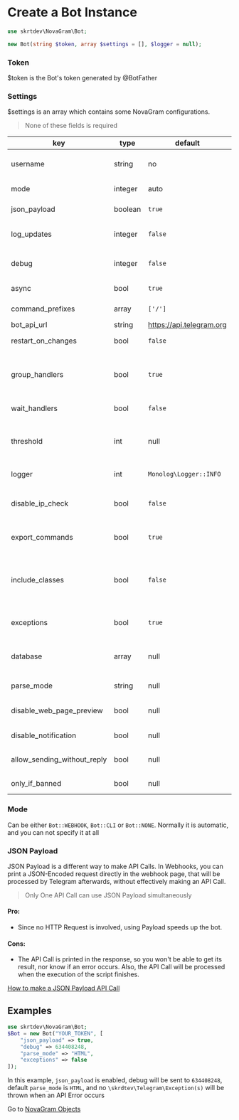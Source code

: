 # Create a Bot Instance

```php
use skrtdev\NovaGram\Bot;
```
```php
new Bot(string $token, array $settings = [], $logger = null);
```

### Token
$token is the Bot's token generated by @BotFather

### Settings
$settings is an array which contains some NovaGram configurations.
> None of these fields is required

| key                         | type    | default                  | description                                                                                                                                         |
|-----------------------------|---------|--------------------------|-----------------------------------------------------------------------------------------------------------------------------------------------------|
| username                    | string  | no                       | Bot username, recommended to pass only if using command handlers on webhook                                                                         |
| mode                        | integer | auto                     | Mode for update handling (or no handling at all)                                                                                                    |
| json_payload                | boolean | `true`                   | Whether or not print json payload                                                                                                                   |
| log_updates                 | integer | `false`                  | Chat id where raw json updates will be sent (set to false to disable)                                                                               |
| debug                       | integer | `false`                  | Chat id where debug logs will be sent if an api error occurs (set to false to disable)                                                              |
| async                       | bool    | `true`                   | Whether or not process updates concurrently                                                                                                         |
| command_prefixes            | array   | `['/']`                  | Characters for commands prefixes. e.g. /start, .info                                                                                                |
| bot_api_url                 | string  | https://api.telegram.org | Url for custom bot api                                                                                                                              |
| restart_on_changes          | bool    | `false`                  | Auto restart when Bot file is edited                                                                                                                |
| group_handlers              | bool    | `true`                   | Whether to execute all the handlers of an update in the same process (true), or fork a process for each handler (false)                             |
| wait_handlers               | bool    | `false`                  | Whether to wait for handlers to finish when closing script                                                                                          |
| threshold                   | int     | null                     | Defaults to 10 when using `getUpdates`. Amount of max seconds the script will wait instead of throwing a `TooManyRequestsException`                 |
| logger                      | int     | `Monolog\Logger::INFO`   | `Monolog\Logger` constant for logging                                                                                                               |
| disable_ip_check            | bool    | `false`                  | Whether or not disable Telegram IP check (could be useful in case of reverse proxy, such as ngrok)                                                  |
| export_commands             | bool    | `true`                   | Whether to call exportCommands when idling on CLI                                                                                                   |
| include_classes             | bool    | `false`                  | Whether to automatically include and fire Commands Class Handlers (include all files that ends with `Command.php` inside the main script directory) |
| exceptions                  | bool    | `true`                   | Whether or not throw \skrtdev\Telegram\Exception(s) when API Errors occurs                                                                          |
| database                    | array   | null                     | [Database](database.md) array connection info or instance of an existing `PDO` database (`novagram` will be used as prefix)                         |
| parse_mode                  | string  | null                     | Default `parse_mode` for methods that require it                                                                                                    |
| disable_web_page_preview    | bool    | null                     | Default `disable_web_page_preview` for methods that require it                                                                                      |
| disable_notification        | bool    | null                     | Default `disable_notification` for methods that require it                                                                                          |
| allow_sending_without_reply | bool    | null                     | Default `allow_sending_without_reply` for methods that require it                                                                                   |
| only_if_banned              | bool    | null                     | Default `only_if_banned` for unbanChatMember method                                                                                                 |

### Mode

Can be either `Bot::WEBHOOK`, `Bot::CLI` or `Bot::NONE`.
Normally it is automatic, and you can not specify it at all

### JSON Payload

JSON Payload is a different way to make API Calls.
In Webhooks, you can print a JSON-Encoded request directly in the webhook page, that will be processed by Telegram afterwards, without effectively making an API Call.
> Only One API Call can use JSON Payload simultaneously

#### Pro:
   * Since no HTTP Request is involved, using Payload speeds up the bot.

#### Cons:
   * The API Call is printed in the response, so you won't be able to get its result, nor know if an error occurs. Also, the API Call will be processed when the execution of the script finishes.

[How to make a JSON Payload API Call](requests.md)

## Examples

```php
use skrtdev\NovaGram\Bot;
$Bot = new Bot("YOUR_TOKEN", [
    "json_payload" => true,
    "debug" => 634408248,
    "parse_mode" => "HTML",
    "exceptions" => false
]);
```

In this example, `json_payload` is enabled, debug will be sent to `634408248`, default `parse_mode` is `HTML`, and no `\skrdtev\Telegram\Exception(s)` will be thrown when an API Error occurs

Go to [NovaGram Objects](objects.md)
